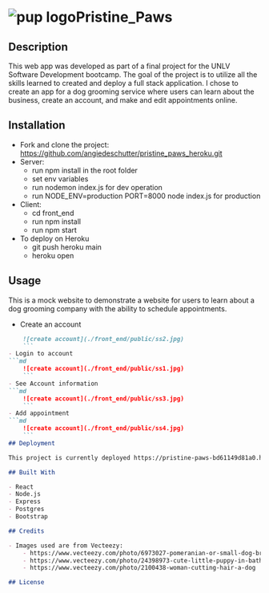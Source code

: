 # ![pup logo](./front_end/public/puppy1.jpg)Pristine_Paws

## Description

This web app was developed as part of a final project for the UNLV Software Development bootcamp.  The goal of the project is to utilize all the skills learned to created and deploy a full stack application.  I chose to create an app for a dog grooming service where users can learn about the business, create an account, and make and edit appointments online.  

## Installation

- Fork and clone the project: https://github.com/angiedeschutter/pristine_paws_heroku.git
- Server:
    - run npm install in the root folder
    - set env variables
    - run nodemon index.js for dev operation
    - run NODE_ENV=production PORT=8000 node index.js for production
- Client:
    - cd front_end
    - run npm install
    - run npm start
- To deploy on Heroku
    - git push heroku main
    - heroku open

## Usage

This is a mock website to demonstrate a website for users to learn about a dog grooming company with the ability to schedule appointments.  

- Create an account
```md
    ![create account](./front_end/public/ss2.jpg)
    ```
- Login to account
```md
    ![create account](./front_end/public/ss1.jpg)
    ```
- See Account information
```md
    ![create account](./front_end/public/ss3.jpg)
    ```
- Add appointment
```md
    ![create account](./front_end/public/ss4.jpg)
    ```
## Deployment

This project is currently deployed https://pristine-paws-bd61149d81a0.herokuapp.com/.

## Built With

- React
- Node.js
- Express
- Postgres
- Bootstrap

## Credits

- Images used are from Vecteezy:
    - https://www.vecteezy.com/photo/6973027-pomeranian-or-small-dog-breed-was-taken-shower-by-owner-and-stood-in-red-bucket-that-places-on-a-concrete-floor
    - https://www.vecteezy.com/photo/24398973-cute-little-puppy-in-bathroom-illustration-ai-generative
    - https://www.vecteezy.com/photo/2100438-woman-cutting-hair-a-dog

## License

